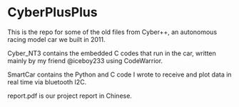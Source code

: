 # CyberPlusPlus
This is the repo for some of the old files from Cyber++, an autonomous racing model car we built in 2011.

Cyber_NT3 contains the embedded C codes that run in the car, written mainly by my friend @iceboy233 using CodeWarrior.

SmartCar contains the Python and C code I wrote to receive and plot data in real time via bluetooth I2C.

report.pdf is our project report in Chinese.
